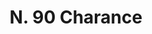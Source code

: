 ---
title: "N. 90 Charance"
permalink: "/edition/plant090/"
plant-name: "N. 90"
plant-number: "090"
plant-xml: "/assets/xml/plant090.xml"
plant-img1: "/assets/img/plant090_verso.jpg"
plant-img2: "/assets/img/plant090.jpg"
plant-title: "N. 90 Charance"
plant-wfo-link: ""
plant-kew-link: ""
plant-taxon-content: "Momordica Balsamina L."
layout: single-xml
---